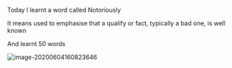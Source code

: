 Today I learnt a word called Notoriously 



It means used to emphasise that a qualify or fact, typically a bad one, is well known



And learnt 50 words 

 

![image-20200604160823646](E:\github\ninagu2010.github.io\images\image-20200604160823646.png)